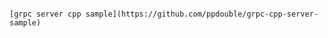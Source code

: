                                                                                                                                                                                                                                        [grpc server cpp sample](https://github.com/ppdouble/grpc-cpp-server-sample) 
